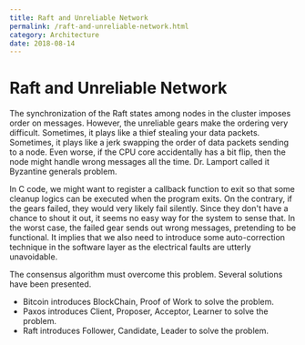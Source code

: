 ```yaml
---
title: Raft and Unreliable Network
permalink: /raft-and-unreliable-network.html
category: Architecture
date: 2018-08-14
---
```


# Raft and Unreliable Network

The synchronization of the Raft states among nodes in the cluster imposes order on messages. However, the unreliable gears make the ordering very difficult. Sometimes, it plays like a thief stealing your data packets. Sometimes, it plays like a jerk swapping the order of data packets sending to a node. Even worse, if the CPU core accidentally has a bit flip, then the node might handle wrong messages all the time. Dr. Lamport called it Byzantine generals problem.

In C code, we might want to register a callback function to exit so that some cleanup logics can be executed when the program exits. On the contrary, if the gears failed, they would very likely fail silently. Since they don't have a chance to shout it out, it seems no easy way for the system to sense that. In the worst case, the failed gear sends out wrong messages, pretending to be functional. It implies that we also need to introduce some auto-correction technique in the software layer as the electrical faults are utterly unavoidable.

The consensus algorithm must overcome this problem. Several solutions have been presented.

* Bitcoin introduces BlockChain, Proof of Work to solve the problem.
* Paxos introduces Client, Proposer, Acceptor, Learner to solve the problem.
* Raft introduces Follower, Candidate, Leader to solve the problem.
